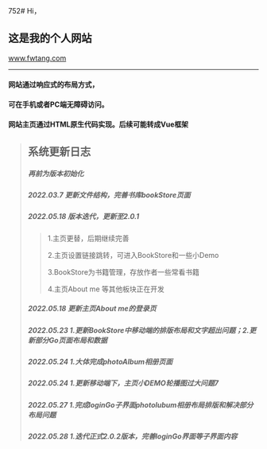 752# Hi，

## 这是我的个人网站
www.fwtang.com
***

#### 网站通过响应式的布局方式，
#### 可在手机或者PC端无障碍访问。

#### 网站主页通过HTML原生代码实现。后续可能转成Vue框架


> ## 系统更新日志
> ##### 再前为版本初始化
> ##### 2022.03.7  更新文件结构，完善书库bookStore页面
> ##### 2022.05.18 版本迭代，更新至2.0.1
> > 1.主页更替，后期继续完善
> > 
> > 2.主页设置链接跳转，可进入BookStore和一些小Demo
> > 
> > 3.BookStore为书籍管理，存放作者一些常看书籍
> > 
> > 4.主页About me 等其他板块正在开发
> ##### 2022.05.18 更新主页About me的登录页
> ##### 2022.05.23 1.更新BookStore中移动端的排版布局和文字超出问题；2.更新部分Go页面布局和数据
> ##### 2022.05.24 1.大体完成photoAlbum相册页面
> ##### 2022.05.24 1.更新移动端下，主页小DEMO轮播图过大问题7
> ##### 2022.05.27 1.完成loginGo子界面photolubum相册布局排版和解决部分布局问题
> ##### 2022.05.28 1.迭代正式2.0.2版本，完善loginGo界面等子界面内容
